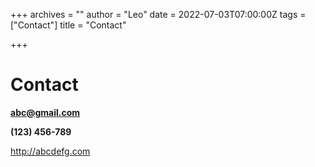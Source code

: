 +++
archives = ""
author = "Leo"
date = 2022-07-03T07:00:00Z
tags = ["Contact"]
title = "Contact"

+++
# Contact

**abc@gmail.com**

**(123) 456-789**

http://abcdefg.com